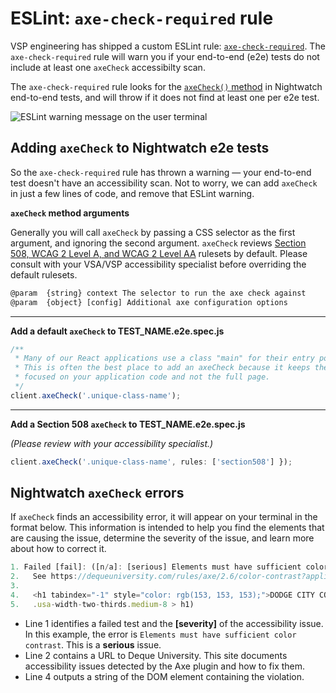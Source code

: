# ESLint: `axe-check-required` rule

VSP engineering has shipped a custom ESLint rule: [`axe-check-required`](https://github.com/department-of-veterans-affairs/vets-website/pull/12667). The `axe-check-required` rule will warn you if your end-to-end (e2e) tests do not include at least one `axeCheck` accessibilty scan.

The `axe-check-required` rule looks for the [`axeCheck()` method](https://github.com/department-of-veterans-affairs/vets-website/blob/master/src/platform/testing/e2e/nightwatch-commands/axeCheck.js) in Nightwatch end-to-end tests, and will throw if it does not find at least one per e2e test.

![ESLint warning message on the user terminal](https://user-images.githubusercontent.com/934879/82089161-b733de00-96b8-11ea-88a7-6558a4dbfdf6.jpg)

## Adding `axeCheck` to Nightwatch e2e tests

So the `axe-check-required` rule has thrown a warning — your end-to-end test doesn't have an accessibility scan. Not to worry, we can add `axeCheck` in just a few lines of code, and remove that ESLint warning.

**`axeCheck` method arguments**

Generally you will call `axeCheck` by passing a CSS selector as the first argument, and ignoring the second argument. `axeCheck` reviews [Section 508, WCAG 2 Level A, and WCAG 2 Level AA](https://github.com/dequelabs/axe-core/blob/develop/doc/rule-descriptions.md#wcag-20-level-a--aa-rules) rulesets by default. Please consult with your VSA/VSP accessibility specialist before overriding the default rulesets.

```javascript
@param  {string} context The selector to run the axe check against
@param  {object} [config] Additional axe configuration options
```

---

**Add a default `axeCheck` to TEST_NAME.e2e.spec.js**

```javascript
/**
 * Many of our React applications use a class "main" for their entry point.
 * This is often the best place to add an axeCheck because it keeps the scan
 * focused on your application code and not the full page.
 */
client.axeCheck('.unique-class-name');
```

---

**Add a Section 508 `axeCheck` to TEST_NAME.e2e.spec.js** 

_(Please review with your accessibility specialist.)_

```javascript
client.axeCheck('.unique-class-name', rules: ['section508'] });
```

## Nightwatch `axeCheck` errors

If `axeCheck` finds an accessibility error, it will appear on your terminal in the format below. This information is intended to help you find the elements that are causing the issue, determine the severity of the issue, and learn more about how to correct it.

```javascript
1. Failed [fail]: ([n/a]: [serious] Elements must have sufficient color contrast
2.   See https://dequeuniversity.com/rules/axe/2.6/color-contrast?application=axeAPI
3.
4.   <h1 tabindex="-1" style="color: rgb(153, 153, 153);">DODGE CITY COMMUNITY COLLEGE</h1>
5.   .usa-width-two-thirds.medium-8 > h1)
```

* Line 1 identifies a failed test and the **[severity]** of the accessibility issue. In this example, the error is `Elements must have sufficient color contrast`. This is a **serious** issue.
* Line 2 contains a URL to Deque University. This site documents accessibility issues detected by the Axe plugin and how to fix them.
* Line 4 outputs a string of the DOM element containing the violation.
